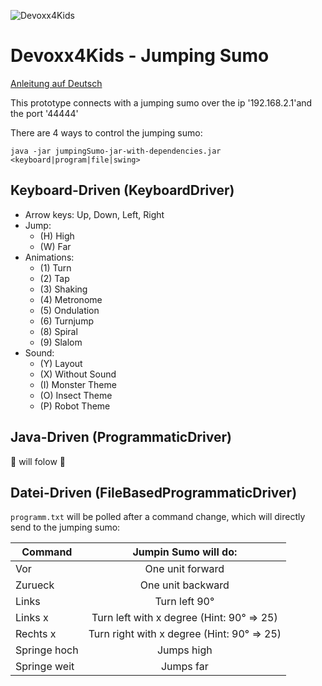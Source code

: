 ![Devoxx4Kids](http://www.devoxx4kids.de/wp-content/uploads/2015/07/cropped-header_hp.jpg)

# Devoxx4Kids - Jumping Sumo

[Anleitung auf Deutsch](README_DE.md)

This prototype connects with a jumping sumo over the ip '192.168.2.1'and the port '44444' 

There are 4 ways to control the jumping sumo:

```java -jar jumpingSumo-jar-with-dependencies.jar <keyboard|program|file|swing>```

## Keyboard-Driven (KeyboardDriver)
  - Arrow keys: Up, Down, Left, Right
  - Jump: 
      - (H) High
      - (W) Far
  - Animations: 
      - (1) Turn
      - (2) Tap
      - (3) Shaking
      - (4) Metronome
      - (5) Ondulation
      - (6) Turnjump
      - (8) Spiral
      - (9) Slalom
  - Sound:
      - (Y) Layout
      - (X) Without Sound
      - (I) Monster Theme
      - (O) Insect Theme
      - (P) Robot Theme

## Java-Driven (ProgrammaticDriver)

:construction: will folow :construction:
  
## Datei-Driven (FileBasedProgrammaticDriver)

```programm.txt``` will be polled after a command change, which will directly send to the jumping sumo:

| Command      | Jumpin Sumo will do:                      |
| ------------ |:----------------------------------------: |
| Vor          | One unit forward                          |
| Zurueck      | One unit backward                         |
| Links        | Turn left 90°                             |
| Links x      | Turn left with x degree (Hint: 90° => 25) |
| Rechts x     | Turn right with x degree (Hint: 90° => 25)|
| Springe hoch | Jumps high                                |
| Springe weit | Jumps far                                 |